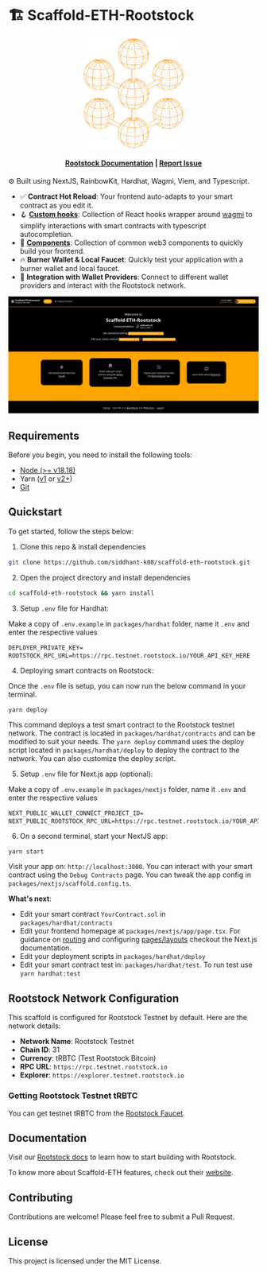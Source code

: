 # 🏗 Scaffold-ETH-Rootstock

<div align="center">
<img src="packages/nextjs/public/rootstock.svg" width="200" />
</div>

<h4 align="center">
  <a href="https://docs.rootstock.io">Rootstock Documentation</a>
  | <a href="https://github.com/siddhant-k08/scaffold-eth-rootstock/issues">Report Issue</a>
</h4>

⚙️ Built using NextJS, RainbowKit, Hardhat, Wagmi, Viem, and Typescript.

-   ✅ **Contract Hot Reload**: Your frontend auto-adapts to your smart contract as you edit it.
-   🪝 **[Custom hooks](https://docs.scaffoldeth.io/hooks/)**: Collection of React hooks wrapper around [wagmi](https://wagmi.sh/) to simplify interactions with smart contracts with typescript autocompletion.
-   🧱 [**Components**](https://docs.scaffoldeth.io/components/): Collection of common web3 components to quickly build your frontend.
-   🔥 **Burner Wallet & Local Faucet**: Quickly test your application with a burner wallet and local faucet.
-   🔐 **Integration with Wallet Providers**: Connect to different wallet providers and interact with the Rootstock network.

![Front Page](./packages/nextjs/public/front_page.png)

## Requirements

Before you begin, you need to install the following tools:

-   [Node (>= v18.18)](https://nodejs.org/en/download/)
-   Yarn ([v1](https://classic.yarnpkg.com/en/docs/install/) or [v2+](https://yarnpkg.com/getting-started/install))
-   [Git](https://git-scm.com/downloads)

## Quickstart

To get started, follow the steps below:

1. Clone this repo & install dependencies

```sh
git clone https://github.com/siddhant-k08/scaffold-eth-rootstock.git
```

2. Open the project directory and install dependencies

```sh
cd scaffold-eth-rootstock && yarn install
```

3. Setup `.env` file for Hardhat:

Make a copy of `.env.example` in `packages/hardhat` folder, name it `.env` and enter the respective values

```
DEPLOYER_PRIVATE_KEY=
ROOTSTOCK_RPC_URL=https://rpc.testnet.rootstock.io/YOUR_API_KEY_HERE
```

4. Deploying smart contracts on Rootstock:

Once the `.env` file is setup, you can now run the below command in your terminal.

```sh
yarn deploy
```

This command deploys a test smart contract to the Rootstock testnet network. The contract is located in `packages/hardhat/contracts` and can be modified to suit your needs. The `yarn deploy` command uses the deploy script located in `packages/hardhat/deploy` to deploy the contract to the network. You can also customize the deploy script.

5. Setup `.env` file for Next.js app (optional):

Make a copy of `.env.example` in `packages/nextjs` folder, name it `.env` and enter the respective values

```
NEXT_PUBLIC_WALLET_CONNECT_PROJECT_ID=
NEXT_PUBLIC_ROOTSTOCK_RPC_URL=https://rpc.testnet.rootstock.io/YOUR_API_KEY_HERE
```

6. On a second terminal, start your NextJS app:

```
yarn start
```

Visit your app on: `http://localhost:3000`. You can interact with your smart contract using the `Debug Contracts` page. You can tweak the app config in `packages/nextjs/scaffold.config.ts`.

**What's next**:

-   Edit your smart contract `YourContract.sol` in `packages/hardhat/contracts`
-   Edit your frontend homepage at `packages/nextjs/app/page.tsx`. For guidance on [routing](https://nextjs.org/docs/app/building-your-application/routing/defining-routes) and configuring [pages/layouts](https://nextjs.org/docs/app/building-your-application/routing/pages-and-layouts) checkout the Next.js documentation.
-   Edit your deployment scripts in `packages/hardhat/deploy`
-   Edit your smart contract test in: `packages/hardhat/test`. To run test use `yarn hardhat:test`

## Rootstock Network Configuration

This scaffold is configured for Rootstock Testnet by default. Here are the network details:

- **Network Name**: Rootstock Testnet
- **Chain ID**: 31
- **Currency**: tRBTC (Test Rootstock Bitcoin)
- **RPC URL**: `https://rpc.testnet.rootstock.io`
- **Explorer**: `https://explorer.testnet.rootstock.io`

### Getting Rootstock Testnet tRBTC

You can get testnet tRBTC from the [Rootstock Faucet](https://faucet.rootstock.io/).

## Documentation

Visit our [Rootstock docs](https://docs.rootstock.io) to learn how to start building with Rootstock.

To know more about Scaffold-ETH features, check out their [website](https://scaffoldeth.io).

## Contributing

Contributions are welcome! Please feel free to submit a Pull Request.

## License

This project is licensed under the MIT License.
